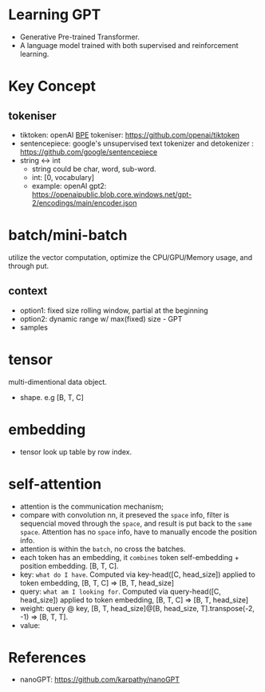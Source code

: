 # Learning GPT
 - Generative Pre-trained Transformer.
 - A language model trained with both supervised and reinforcement learning. 
 
# Key Concept
## tokeniser
 - tiktoken: openAI [BPE](https://en.wikipedia.org/wiki/Byte_pair_encoding) tokeniser: https://github.com/openai/tiktoken
 - sentencepiece: google's unsupervised text tokenizer and detokenizer : https://github.com/google/sentencepiece
 - string <-> int
   - string could be char, word, sub-word.
   - int: [0, vocabulary]
   - example: openAI gpt2: https://openaipublic.blob.core.windows.net/gpt-2/encodings/main/encoder.json

# batch/mini-batch
utilize the vector computation, optimize the CPU/GPU/Memory usage, and through put.

## context
 - option1: fixed size rolling window, partial at the beginning
 - option2: dynamic range w/ max(fixed) size - GPT
  - samples

# tensor
multi-dimentional data object.
 - shape. e.g [B, T, C]

# embedding
 - tensor look up table by row index.

# self-attention
 - attention is the communication mechanism;
 - compare with convolution nn, it preseved the `space` info, filter is sequencial moved through the `space`, and result is put back to the `same space`.
   Attention has no `space` info, have to manually encode the position info.
 - attention is within the `batch`, no cross the batches.
 - each token has an embedding, it `combines` token self-embedding + position embedding. [B, T, C].
 - key: `what do I have`. Computed via key-head([C, head_size]) applied to token embedding, [B, T, C] => [B, T, head_size]
 - query: `what am I looking for`. Computed via query-head([C, head_size]) applied to token embedding, [B, T, C] => [B, T, head_size]
 - weight: query @ key, [B, T, head_size]@[B, head_size, T].transpose(-2, -1) => [B, T, T]. 
 - value: 


# References
- nanoGPT: https://github.com/karpathy/nanoGPT
